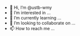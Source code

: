 - 👋 Hi, I’m @ustb-wmy
- 👀 I’m interested in ...
- 🌱 I’m currently learning ...
- 💞️ I’m looking to collaborate on ...
- 📫 How to reach me ...

<!---
ustb-wmy/ustb-wmy is a ✨ special ✨ repository because its `README.md` (this file) appears on your GitHub profile.
You can click the Preview link to take a look at your changes.
--->
